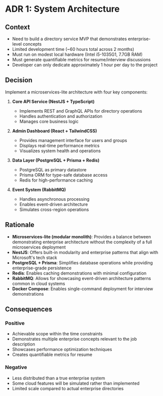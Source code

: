 # ADR 1: System Architecture

## Context

- Need to build a directory service MVP that demonstrates enterprise-level concepts
- Limited development time (~60 hours total across 2 months)
- Must run on modest local hardware (Intel i5-1035G1, 7.7GB RAM)
- Must generate quantifiable metrics for resume/interview discussions
- Developer can only dedicate approximately 1 hour per day to the project

## Decision

Implement a microservices-lite architecture with four key components:

1. **Core API Service (NestJS + TypeScript)**
   - Implements REST and GraphQL APIs for directory operations
   - Handles authentication and authorization
   - Manages core business logic

2. **Admin Dashboard (React + TailwindCSS)**
   - Provides management interface for users and groups
   - Displays real-time performance metrics
   - Visualizes system health and operations

3. **Data Layer (PostgreSQL + Prisma + Redis)**
   - PostgreSQL as primary datastore
   - Prisma ORM for type-safe database access
   - Redis for high-performance caching

4. **Event System (RabbitMQ)**
   - Handles asynchronous processing
   - Enables event-driven architecture
   - Simulates cross-region operations

## Rationale

- **Microservices-lite (modular monolith)**: Provides a balance between demonstrating enterprise architecture without the complexity of a full microservices deployment
- **NestJS**: Offers built-in modularity and enterprise patterns that align with Microsoft's tech stack
- **PostgreSQL + Prisma**: Simplifies database operations while providing enterprise-grade persistence
- **Redis**: Enables caching demonstrations with minimal configuration
- **RabbitMQ**: Allows for showcasing event-driven architecture patterns common in cloud systems
- **Docker Compose**: Enables single-command deployment for interview demonstrations

## Consequences

### Positive

- Achievable scope within the time constraints
- Demonstrates multiple enterprise concepts relevant to the job description
- Showcases performance optimization techniques
- Creates quantifiable metrics for resume

### Negative

- Less distributed than a true enterprise system
- Some cloud features will be simulated rather than implemented
- Limited scale compared to actual enterprise directories
